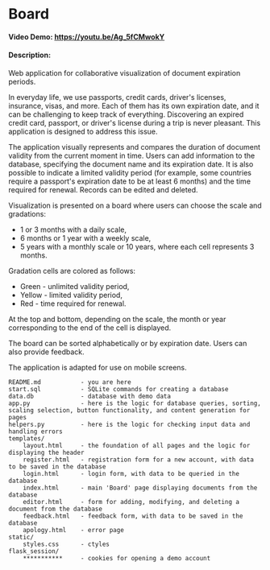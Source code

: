 # Board
#### Video Demo:  <https://youtu.be/Ag_5fCMwokY>
#### Description:
Web application for collaborative visualization of document expiration periods.

In everyday life, we use passports, credit cards, driver's licenses, insurance, visas, and more. Each of them has its own expiration date, and it can be challenging to keep track of everything. Discovering an expired credit card, passport, or driver's license during a trip is never pleasant. This application is designed to address this issue.

The application visually represents and compares the duration of document validity from the current moment in time. Users can add information to the database, specifying the document name and its expiration date. It is also possible to indicate a limited validity period (for example, some countries require a passport's expiration date to be at least 6 months) and the time required for renewal. Records can be edited and deleted.

Visualization is presented on a board where users can choose the scale and gradations:

* 1 or 3 months with a daily scale,
* 6 months or 1 year with a weekly scale,
* 5 years with a monthly scale or 10 years, where each cell represents 3 months.

Gradation cells are colored as follows:

* Green - unlimited validity period,
* Yellow - limited validity period,
* Red - time required for renewal.

At the top and bottom, depending on the scale, the month or year corresponding to the end of the cell is displayed.

The board can be sorted alphabetically or by expiration date. Users can also provide feedback.

The application is adapted for use on mobile screens.

    README.md           - you are here
    start.sql           - SQLite commands for creating a database
    data.db             - database with demo data
    app.py              - here is the logic for database queries, sorting, scaling selection, button functionality, and content generation for pages
    helpers.py          - here is the logic for checking input data and handling errors
    templates/
        layout.html     - the foundation of all pages and the logic for displaying the header
        register.html   - registration form for a new account, with data to be saved in the database
        login.html      - login form, with data to be queried in the database
        index.html      - main 'Board' page displaying documents from the database
        editor.html     - form for adding, modifying, and deleting a document from the database
        feedback.html   - feedback form, with data to be saved in the database
        apology.html    - error page
    static/
        styles.css      - ctyles
    flask_session/
        ***********     - cookies for opening a demo account
